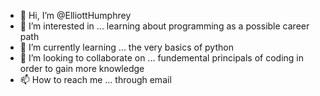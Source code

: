 - 👋 Hi, I’m @ElliottHumphrey
- 👀 I’m interested in ... learning about programming as a possible career path
- 🌱 I’m currently learning ... the very basics of python
- 💞️ I’m looking to collaborate on ... fundemental principals of coding in order to gain more knowledge
- 📫 How to reach me ... through email

<!---
ElliottHumphrey/ElliottHumphrey is a ✨ special ✨ repository because its `README.md` (this file) appears on your GitHub profile.
You can click the Preview link to take a look at your changes.
--->
